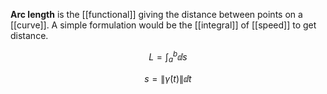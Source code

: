**Arc length** is the [[functional]] giving the distance between points on a [[curve]]. A simple formulation would be the [[integral]] of [[speed]] to get distance.

$$
L = \int_a^b \dd{s}
$$

$$
s = \lVert \dot{\gamma}(t) \rVert \dd{t}
$$